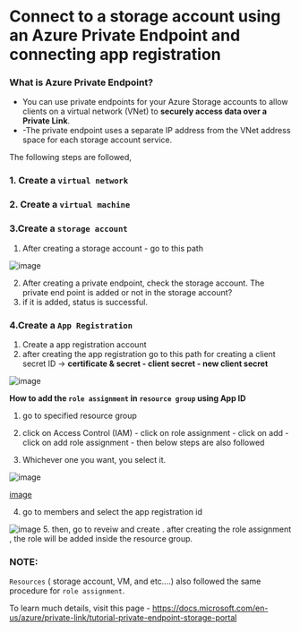 # Connect to a storage account using an Azure Private Endpoint and connecting app registration

### What is Azure Private Endpoint?
- You can use private endpoints for your Azure Storage accounts to allow clients on a virtual network (VNet) to **securely access data over a Private Link**.
- -The private endpoint uses a separate IP address from the VNet address space for each storage account service.

The following steps are followed,

### 1. Create a `virtual network`

### 2. Create a `virtual machine`

### 3.Create a `storage account`

1. After creating a storage account - go to this path

![image](https://user-images.githubusercontent.com/91359308/173288264-32f2b501-3739-4041-b523-4e6febdcbdca.png)

2. After creating a private endpoint, check the storage account. The private end point is added or not in the storage account?
3. if it is added, status is successful.

### 4.Create a `App Registration`

1. Create a app registration account
2. after creating the app registration go to this path for creating a client secret ID ->
**certificate & secret - client secret - new client secret**

![image](https://user-images.githubusercontent.com/91359308/173289485-8e172161-e9d3-44d3-9aa8-65942e27abe7.png)

**How to add the `role assignment` in `resource group` using App ID**

1. go to specified resource group 
2. click on Access Control (IAM) - click on role assignment - click on add - click on add role assignment - then below steps are also followed

3. Whichever one you want, you select it.

![image](https://user-images.githubusercontent.com/91359308/173292079-b3481618-d748-43c8-9fa5-bf8deb51144e.png)

[image](https://user-images.githubusercontent.com/91359308/173290354-b08d7517-7f11-42c9-a30a-672653e18d7b.png)
 
4. go to members and select the app registration id 

![image](https://user-images.githubusercontent.com/91359308/173290742-38f5c9ff-1422-4895-ab6b-cec64a145f5f.png)
5. then, go to reveiw and create . after creating the  role assignment , the role will be added inside the resource group.

### NOTE:
`Resources` ( storage account, VM, and etc....) also followed the same procedure for `role assignment`.

To learn much details, visit this page - https://docs.microsoft.com/en-us/azure/private-link/tutorial-private-endpoint-storage-portal
